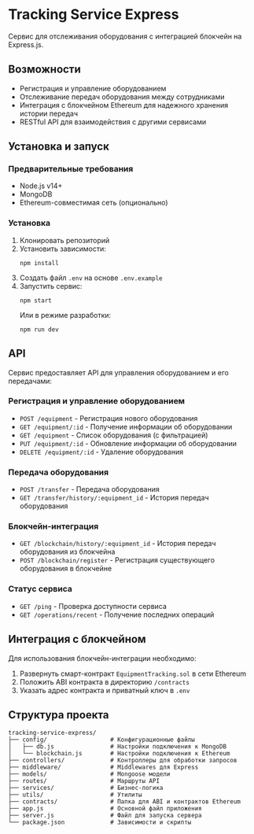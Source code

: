 # Tracking Service Express

Сервис для отслеживания оборудования с интеграцией блокчейн на Express.js.

## Возможности

- Регистрация и управление оборудованием
- Отслеживание передач оборудования между сотрудниками
- Интеграция с блокчейном Ethereum для надежного хранения истории передач
- RESTful API для взаимодействия с другими сервисами

## Установка и запуск

### Предварительные требования

- Node.js v14+
- MongoDB
- Ethereum-совместимая сеть (опционально)

### Установка

1. Клонировать репозиторий
2. Установить зависимости:
   ```
   npm install
   ```
3. Создать файл `.env` на основе `.env.example`
4. Запустить сервис:
   ```
   npm start
   ```
   Или в режиме разработки:
   ```
   npm run dev
   ```

## API

Сервис предоставляет API для управления оборудованием и его передачами:

### Регистрация и управление оборудованием

- `POST /equipment` - Регистрация нового оборудования
- `GET /equipment/:id` - Получение информации об оборудовании
- `GET /equipment` - Список оборудования (с фильтрацией)
- `PUT /equipment/:id` - Обновление информации об оборудовании
- `DELETE /equipment/:id` - Удаление оборудования

### Передача оборудования

- `POST /transfer` - Передача оборудования
- `GET /transfer/history/:equipment_id` - История передач оборудования

### Блокчейн-интеграция

- `GET /blockchain/history/:equipment_id` - История передач оборудования из блокчейна
- `POST /blockchain/register` - Регистрация существующего оборудования в блокчейне

### Статус сервиса

- `GET /ping` - Проверка доступности сервиса
- `GET /operations/recent` - Получение последних операций

## Интеграция с блокчейном

Для использования блокчейн-интеграции необходимо:

1. Развернуть смарт-контракт `EquipmentTracking.sol` в сети Ethereum
2. Положить ABI контракта в директорию `/contracts`
3. Указать адрес контракта и приватный ключ в `.env`

## Структура проекта

```
tracking-service-express/
├── config/                  # Конфигурационные файлы
│   ├── db.js                # Настройки подключения к MongoDB
│   └── blockchain.js        # Настройки подключения к Ethereum
├── controllers/             # Контроллеры для обработки запросов
├── middleware/              # Middlewares для Express
├── models/                  # Mongoose модели
├── routes/                  # Маршруты API
├── services/                # Бизнес-логика
├── utils/                   # Утилиты
├── contracts/               # Папка для ABI и контрактов Ethereum
├── app.js                   # Основной файл приложения
├── server.js                # Файл для запуска сервера
└── package.json             # Зависимости и скрипты
```

